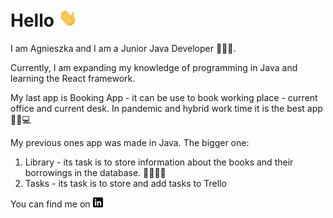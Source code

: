 # Hello <img src="https://raw.githubusercontent.com/agneshew/agneshew/main/wave.gif" width="30px">

I am Agnieszka and I am a Junior Java Developer 👩🏻‍💻.

Currently, I am expanding my knowledge of programming in Java and learning the React framework.

My last app is Booking App - it can be use to book working place - current office and current desk. 
In pandemic and hybrid work time it is the best app 🙂💼💻


My previous ones app was made in Java. 
The bigger one:
1. Library - its task is to store information about the books and their borrowings in the database.
📕📗📘📙 
2. Tasks - its task is to store and add tasks to Trello


 
 

You can find me on [![linkedin badge](https://raw.githubusercontent.com/agneshew/agneshew/main/linkedin-3-16.png)](https://www.linkedin.com/in/agnieszkahewusz)

